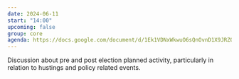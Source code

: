 ```yaml
---
date: 2024-06-11
start: "14:00"
upcoming: false
group: core
agenda: https://docs.google.com/document/d/1Ek1VDNxWkwuO6sQnOvnD1X9JRZO3dq6RZQsZymEniZI/edit#heading=h.jgmduqp1336
---
```

Discussion about pre and post election planned activity, particularly in relation to hustings and policy related events.